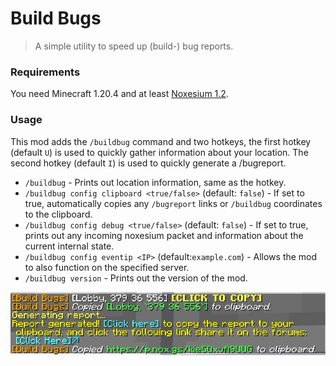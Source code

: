 # Build Bugs
> A simple utility to speed up (build-) bug reports.

### Requirements
You need Minecraft 1.20.4 and at least [Noxesium 1.2](https://modrinth.com/mod/noxesium/version/1.2.0). 

### Usage

This mod adds the ``/buildbug`` command and two hotkeys, the first hotkey (default ``U``) is used to quickly gather information about your location. 
The second hotkey (default ``I``) is used to quickly generate a /bugreport. 

- ``/buildbug`` - Prints out location information, same as the hotkey.
- ``/buildbug config clipboard <true/false>`` (default: ``false``) - If set to true, automatically copies any ``/bugreport`` links or ``/buildbug`` coordinates to the clipboard.
- ``/buildbug config debug <true/false>`` (default: ``false``) - If set to true, prints out any incoming noxesium packet and information about the current internal state.
- ``/buildbug config eventip <IP>`` (default:``example.com``) - Allows the mod to also function on the specified server.
- ``/buildbug version`` - Prints out the version of the mod.

![](images/example.png)
